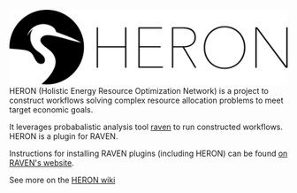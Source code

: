 ![HERON Logo](./logos/HERON_logo_full.png)
HERON (Holistic Energy Resource Optimization Network) is a project to construct
workflows solving complex resource allocation problems to meet target economic
goals.

It leverages probabalistic analysis tool [raven](https://github.com/idaholab/raven)
to run constructed workflows. HERON is a plugin for RAVEN.

Instructions for
installing RAVEN plugins (including HERON) can be found [on RAVEN's website](https://github.com/idaholab/raven/wiki/Plugins).

See more on the [HERON wiki](https://github.com/idaholab/HERON/wiki)
